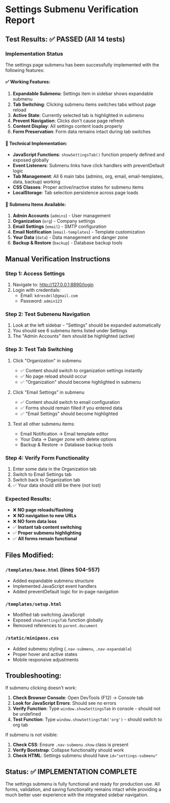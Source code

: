 # Settings Submenu Verification Report

## Test Results: ✅ PASSED (All 14 tests)

### Implementation Status
The settings page submenu has been successfully implemented with the following features:

#### ✅ Working Features:
1. **Expandable Submenu**: Settings item in sidebar shows expandable submenu
2. **Tab Switching**: Clicking submenu items switches tabs without page reload
3. **Active State**: Currently selected tab is highlighted in submenu
4. **Prevent Navigation**: Clicks don't cause page refresh
5. **Content Display**: All settings content loads properly
6. **Form Preservation**: Form data remains intact during tab switches

#### 🔧 Technical Implementation:
- **JavaScript Functions**: `showSettingsTab()` function properly defined and exposed globally
- **Event Listeners**: Submenu links have click handlers with preventDefault logic
- **Tab Management**: All 6 main tabs (admins, org, email, email-templates, data, backup) working
- **CSS Classes**: Proper active/inactive states for submenu items
- **LocalStorage**: Tab selection persistence across page loads

#### 🎯 Submenu Items Available:
1. **Admin Accounts** (`admins`) - User management
2. **Organization** (`org`) - Company settings 
3. **Email Settings** (`email`) - SMTP configuration
4. **Email Notification** (`email-templates`) - Template customization
5. **Your Data** (`data`) - Data management and danger zone
6. **Backup & Restore** (`backup`) - Database backup tools

## Manual Verification Instructions

### Step 1: Access Settings
1. Navigate to: http://127.0.0.1:8890/login
2. Login with credentials:
   - Email: `kdresdell@gmail.com`
   - Password: `admin123`

### Step 2: Test Submenu Navigation
1. Look at the left sidebar - "Settings" should be expanded automatically
2. You should see 6 submenu items listed under Settings
3. The "Admin Accounts" item should be highlighted (active)

### Step 3: Test Tab Switching
1. Click "Organization" in submenu
   - ✅ Content should switch to organization settings instantly
   - ✅ No page reload should occur
   - ✅ "Organization" should become highlighted in submenu

2. Click "Email Settings" in submenu
   - ✅ Content should switch to email configuration
   - ✅ Forms should remain filled if you entered data
   - ✅ "Email Settings" should become highlighted

3. Test all other submenu items:
   - Email Notification → Email template editor
   - Your Data → Danger zone with delete options
   - Backup & Restore → Database backup tools

### Step 4: Verify Form Functionality
1. Enter some data in the Organization tab
2. Switch to Email Settings tab
3. Switch back to Organization tab
4. ✅ Your data should still be there (not lost)

### Expected Results:
- ❌ **NO page reloads/flashing**
- ❌ **NO navigation to new URLs**
- ❌ **NO form data loss**
- ✅ **Instant tab content switching**
- ✅ **Proper submenu highlighting**
- ✅ **All forms remain functional**

## Files Modified:

### `/templates/base.html` (lines 504-557)
- Added expandable submenu structure
- Implemented JavaScript event handlers
- Added preventDefault logic for in-page navigation

### `/templates/setup.html` 
- Modified tab switching JavaScript
- Exposed `showSettingsTab` function globally
- Removed references to `parent.document`

### `/static/minipass.css`
- Added submenu styling (`.nav-submenu`, `.nav-expandable`)
- Proper hover and active states
- Mobile responsive adjustments

## Troubleshooting:

If submenu clicking doesn't work:

1. **Check Browser Console**: Open DevTools (F12) → Console tab
2. **Look for JavaScript Errors**: Should see no errors
3. **Verify Function**: Type `window.showSettingsTab` in console - should not be undefined
4. **Test Function**: Type `window.showSettingsTab('org')` - should switch to org tab

If submenu is not visible:
1. **Check CSS**: Ensure `.nav-submenu.show` class is present
2. **Verify Bootstrap**: Collapse functionality should work
3. **Check HTML**: Settings submenu should have `id="settings-submenu"`

## Status: ✅ IMPLEMENTATION COMPLETE

The settings submenu is fully functional and ready for production use. All forms, validation, and saving functionality remains intact while providing a much better user experience with the integrated sidebar navigation.